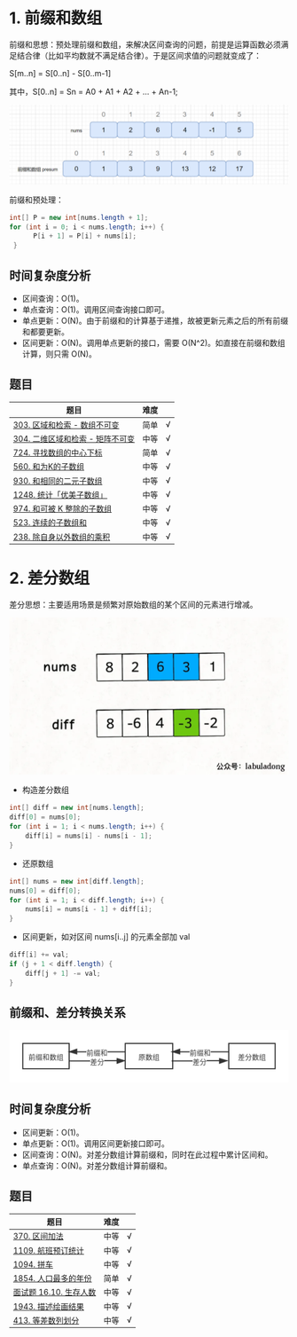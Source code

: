 # 1. 前缀和数组

前缀和思想：预处理前缀和数组，来解决区间查询的问题，前提是运算函数必须满足结合律（比如平均数就不满足结合律）。于是区间求值的问题就变成了：

S[m..n] = S[0..n] - S[0..m-1]

其中，S[0..n] = Sn = A0 + A1 + A2 + ... + An-1;

![prefix-sum.png](../../resources/prefix-sum.png)

前缀和预处理：

``` java
int[] P = new int[nums.length + 1];
for (int i = 0; i < nums.length; i++) {
      P[i + 1] = P[i] + nums[i];
 }
```

## 时间复杂度分析

- 区间查询：O(1)。
- 单点查询：O(1)。调用区间查询接口即可。
- 单点更新：O(N)。由于前缀和的计算基于递推，故被更新元素之后的所有前缀和都要更新。
- 区间更新：O(N)。调用单点更新的接口，需要 O(N^2)。如直接在前缀和数组计算，则只需 O(N)。

## 题目

|题目|难度||
|---|---|---|
|[303. 区域和检索 - 数组不可变](https://leetcode-cn.com/problems/range-sum-query-immutable/)|简单|√|
|[304. 二维区域和检索 - 矩阵不可变](https://leetcode-cn.com/problems/range-sum-query-2d-immutable/)|中等|√|
|[724. 寻找数组的中心下标](https://leetcode-cn.com/problems/find-pivot-index/)|简单|√|
|[560. 和为K的子数组](https://leetcode-cn.com/problems/subarray-sum-equals-k/)|中等|√|
|[930. 和相同的二元子数组](https://leetcode-cn.com/problems/binary-subarrays-with-sum/)|中等|√|
|[1248. 统计「优美子数组」](https://leetcode-cn.com/problems/count-number-of-nice-subarrays/)|中等|√|
|[974. 和可被 K 整除的子数组](https://leetcode-cn.com/problems/subarray-sums-divisible-by-k/)|中等|√|
|[523. 连续的子数组和](https://leetcode-cn.com/problems/continuous-subarray-sum/)|中等|√|
|[238. 除自身以外数组的乘积](https://leetcode-cn.com/problems/product-of-array-except-self/)|中等|√|

# 2. 差分数组

差分思想：主要适用场景是频繁对原始数组的某个区间的元素进行增减。

![diff.png](../../resources/diff.png)

- 构造差分数组

``` java
int[] diff = new int[nums.length];
diff[0] = nums[0];
for (int i = 1; i < nums.length; i++) {
    diff[i] = nums[i] - nums[i - 1];
}
```

- 还原数组

``` java
int[] nums = new int[diff.length];
nums[0] = diff[0];
for (int i = 1; i < diff.length; i++) {
    nums[i] = nums[i - 1] + diff[i];
}
```

- 区间更新，如对区间 nums[i..j] 的元素全部加 val

``` java
diff[i] += val;
if (j + 1 < diff.length) {
    diff[j + 1] -= val;
}
```

## 前缀和、差分转换关系

![prefix-diff.png](../../resources/prefix-diff.png)

## 时间复杂度分析

- 区间更新：O(1)。
- 单点更新：O(1)。调用区间更新接口即可。
- 区间查询：O(N)。对差分数组计算前缀和，同时在此过程中累计区间和。
- 单点查询：O(N)。对差分数组计算前缀和。

## 题目

|题目|难度||
|---|---|---|
|[370. 区间加法](https://leetcode-cn.com/problems/range-addition/)|中等|√|
|[1109. 航班预订统计](https://leetcode-cn.com/problems/corporate-flight-bookings/)|中等|√|
|[1094. 拼车](https://leetcode-cn.com/problems/car-pooling/)|中等|√|
|[1854. 人口最多的年份](https://leetcode-cn.com/problems/maximum-population-year/)|简单|√|
|[面试题 16.10. 生存人数](https://leetcode-cn.com/problems/living-people-lcci/)|中等|√|
|[1943. 描述绘画结果](https://leetcode-cn.com/problems/describe-the-painting/)|中等|√|
|[413. 等差数列划分](https://leetcode-cn.com/problems/arithmetic-slices/)|中等|√|

